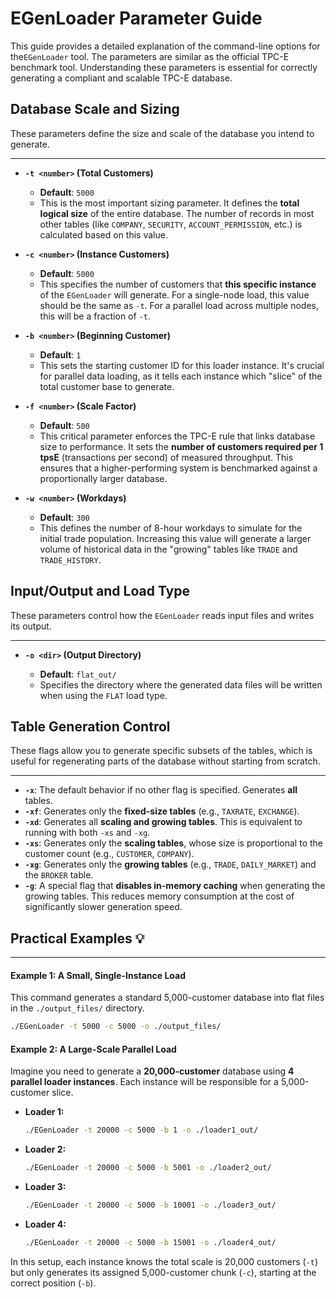 

# EGenLoader Parameter Guide

This guide provides a detailed explanation of the command-line options for the`EGenLoader` tool. The parameters are similar as the official TPC-E benchmark tool. Understanding these parameters is essential for correctly generating a compliant and scalable TPC-E database.

## Database Scale and Sizing

These parameters define the size and scale of the database you intend to generate.

-----

  * **`-t <number>` (Total Customers)**

      * **Default**: `5000`
      * This is the most important sizing parameter. It defines the **total logical size** of the entire database. The number of records in most other tables (like `COMPANY`, `SECURITY`, `ACCOUNT_PERMISSION`, etc.) is calculated based on this value.

  * **`-c <number>` (Instance Customers)**

      * **Default**: `5000`
      * This specifies the number of customers that **this specific instance** of the `EGenLoader` will generate. For a single-node load, this value should be the same as `-t`. For a parallel load across multiple nodes, this will be a fraction of `-t`.

  * **`-b <number>` (Beginning Customer)**

      * **Default**: `1`
      * This sets the starting customer ID for this loader instance. It's crucial for parallel data loading, as it tells each instance which "slice" of the total customer base to generate.

  * **`-f <number>` (Scale Factor)**

      * **Default**: `500`
      * This critical parameter enforces the TPC-E rule that links database size to performance. It sets the **number of customers required per 1 tpsE** (transactions per second) of measured throughput. This ensures that a higher-performing system is benchmarked against a proportionally larger database.

  * **`-w <number>` (Workdays)**

      * **Default**: `300`
      * This defines the number of 8-hour workdays to simulate for the initial trade population. Increasing this value will generate a larger volume of historical data in the "growing" tables like `TRADE` and `TRADE_HISTORY`.

## Input/Output and Load Type

These parameters control how the `EGenLoader` reads input files and writes its output.

-----

  * **`-o <dir>` (Output Directory)**

      * **Default**: `flat_out/`
      * Specifies the directory where the generated data files will be written when using the `FLAT` load type.

## Table Generation Control

These flags allow you to generate specific subsets of the tables, which is useful for regenerating parts of the database without starting from scratch.

-----

  * **`-x`**: The default behavior if no other flag is specified. Generates **all** tables.
  * **`-xf`**: Generates only the **fixed-size tables** (e.g., `TAXRATE`, `EXCHANGE`).
  * **`-xd`**: Generates all **scaling and growing tables**. This is equivalent to running with both `-xs` and `-xg`.
  * **`-xs`**: Generates only the **scaling tables**, whose size is proportional to the customer count (e.g., `CUSTOMER`, `COMPANY`).
  * **`-xg`**: Generates only the **growing tables** (e.g., `TRADE`, `DAILY_MARKET`) and the `BROKER` table.
  * **`-g`**: A special flag that **disables in-memory caching** when generating the growing tables. This reduces memory consumption at the cost of significantly slower generation speed.

## Practical Examples 💡

-----

#### Example 1: A Small, Single-Instance Load

This command generates a standard 5,000-customer database into flat files in the `./output_files/` directory.

```bash
./EGenLoader -t 5000 -c 5000 -o ./output_files/
```

#### Example 2: A Large-Scale Parallel Load

Imagine you need to generate a **20,000-customer** database using **4 parallel loader instances**. Each instance will be responsible for a 5,000-customer slice.

  * **Loader 1:**
    ```bash
    ./EGenLoader -t 20000 -c 5000 -b 1 -o ./loader1_out/
    ```
  * **Loader 2:**
    ```bash
    ./EGenLoader -t 20000 -c 5000 -b 5001 -o ./loader2_out/
    ```
  * **Loader 3:**
    ```bash
    ./EGenLoader -t 20000 -c 5000 -b 10001 -o ./loader3_out/
    ```
  * **Loader 4:**
    ```bash
    ./EGenLoader -t 20000 -c 5000 -b 15001 -o ./loader4_out/
    ```

In this setup, each instance knows the total scale is 20,000 customers (`-t`) but only generates its assigned 5,000-customer chunk (`-c`), starting at the correct position (`-b`).



